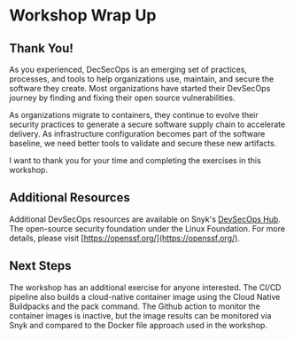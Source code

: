 # Workshop Wrap Up

## Thank You!

As you experienced, DecSecOps is an emerging set of practices, processes, and tools to help organizations use, maintain, and secure the software they create. Most organizations have started their DevSecOps journey by finding and fixing their open source vulnerabilities.

As organizations migrate to containers, they continue to evolve their security practices to generate a secure software supply chain to accelerate delivery. As infrastructure configuration becomes part of the software baseline, we need better tools to validate and secure these new artifacts.

I want to thank you for your time and completing the exercises in this workshop.

## Additional Resources

Additional DevSecOps resources are available on Snyk's [DevSecOps Hub](https://snyk.io/devsecops/). The open-source security foundation under the Linux Foundation. For more details, please visit [https://openssf.org/](https://openssf.org/).

## Next Steps

The workshop has an additional exercise for anyone interested. The CI/CD pipeline also builds a cloud-native container image using the Cloud Native Buildpacks and the pack command. The Github action to monitor the container images is inactive, but the image results can be monitored via Snyk and compared to the Docker file approach used in the workshop.

